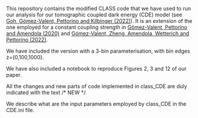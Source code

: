 This repository contains the modified CLASS code that we have used to run our analysis for our tomographic coupled dark energy (CDE) model (see [Goh, Gómez-Valent, Pettorino and Kilbinger (2022)](https://arxiv.org/abs/2211.13588)). It is an extension of the one employed for a constant coupling strength in [Gómez-Valent, Pettorino and Amendola (2020)](https://arxiv.org/abs/2004.00610) and [Gómez-Valent, Zheng, Amendola, Wetterich and Pettorino (2022)](https://arxiv.org/abs/2207.14487).

We have included the version with a 3-bin parameterisation, with bin edges z={0,100,1000}. 

We have also included a notebook to reproduce Figures 2, 3 and 12 of our paper. 

All the changes and new parts of code implemented in class_CDE are duly indicated with the text /* NEW */. 

We describe what are the input parameters employed by class_CDE in the CDE.ini file.
